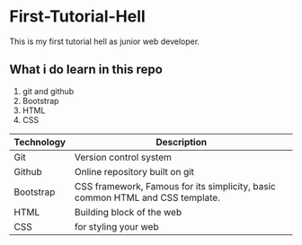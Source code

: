 # First-Tutorial-Hell
This is my first tutorial hell as junior web developer.

## What i do learn in this repo
1. git and github
2. Bootstrap
3. HTML
4. CSS

|Technology|Description|
|------------|-----------|
|Git| Version control system |
|Github|Online repository built on git|
|Bootstrap|CSS framework, Famous for its simplicity, basic common HTML and CSS template.|
|HTML| Building block of the web|
|CSS| for styling your web|